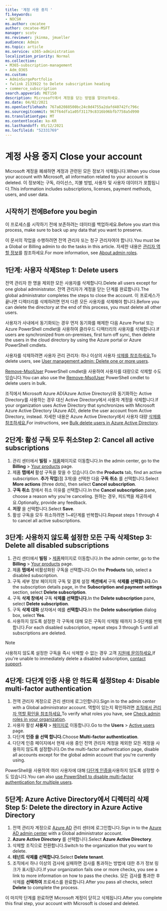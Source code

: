 ```yaml
---
title: '계정 사용 중지 '
f1.keywords:
- NOCSH
ms.author: cmcatee
author: cmcatee-MSFT
manager: scotv
ms.reviewer: jkinma, jmueller
audience: Admin
ms.topic: article
ms.service: o365-administration
localization_priority: Normal
ms.collection:
- M365-subscription-management
- Adm_O365
ms.custom:
- AdminSurgePortfolio
- fwlink 2133922 to Delete subscription heading
- commerce_subscription
search.appverid: MET150
description: Microsoft에서 계정을 닫는 방법을 알아보하세요.
ms.date: 04/02/2021
ms.openlocfilehash: 767a82088500bc24c0d4755a2dafd40742fc796c
ms.sourcegitcommit: 967f64dfa1a05f31179c8316b96bfb7758a5d990
ms.translationtype: MT
ms.contentlocale: ko-KR
ms.lasthandoff: 05/12/2021
ms.locfileid: "52331769"
---
```

# <a name="close-your-account"></a><span data-ttu-id="c5d3c-103">계정 사용 중지 </span><span class="sxs-lookup"><span data-stu-id="c5d3c-103">Close your account</span></span>

<span data-ttu-id="c5d3c-104">Microsoft 계정을 폐쇄하면 계정과 관련된 모든 정보가 삭제됩니다.</span><span class="sxs-lookup"><span data-stu-id="c5d3c-104">When you close your account with Microsoft, all information related to your account is deleted.</span></span> <span data-ttu-id="c5d3c-105">이 정보에는 구독, 라이선스, 지불 방법, 사용자 및 사용자 데이터가 포함됩니다.</span><span class="sxs-lookup"><span data-stu-id="c5d3c-105">This information includes subscriptions, licenses, payment methods, users, and user data.</span></span>

## <a name="before-you-begin"></a><span data-ttu-id="c5d3c-106">시작하기 전에</span><span class="sxs-lookup"><span data-stu-id="c5d3c-106">Before you begin</span></span>

<span data-ttu-id="c5d3c-107">이 프로세스를 시작하기 전에 보존하려는 데이터를 백업하세요.</span><span class="sxs-lookup"><span data-stu-id="c5d3c-107">Before you start this process, make sure to back up any data that you want to preserve.</span></span>

<span data-ttu-id="c5d3c-108">이 문서의 작업을 수행하려면 전역 관리자 또는 청구 관리자여야 합니다.</span><span class="sxs-lookup"><span data-stu-id="c5d3c-108">You must be a Global or Billing admin to do the tasks in this article.</span></span> <span data-ttu-id="c5d3c-109">자세한 내용은 [관리자 역할 정보](../admin/add-users/about-admin-roles.md)를 참조하세요.</span><span class="sxs-lookup"><span data-stu-id="c5d3c-109">For more information, see [About admin roles](../admin/add-users/about-admin-roles.md).</span></span>

## <a name="step-1-delete-users"></a><span data-ttu-id="c5d3c-110">1단계: 사용자 삭제</span><span class="sxs-lookup"><span data-stu-id="c5d3c-110">Step 1: Delete users</span></span>

<span data-ttu-id="c5d3c-111">전역 관리자 한 명을 제외한 모든 사용자를 삭제합니다.</span><span class="sxs-lookup"><span data-stu-id="c5d3c-111">Delete all users except for one global administrator.</span></span> <span data-ttu-id="c5d3c-112">전역 관리자가 계정을 닫는 단계를 완료합니다.</span><span class="sxs-lookup"><span data-stu-id="c5d3c-112">The global administrator completes the steps to close the account.</span></span> <span data-ttu-id="c5d3c-113">이 프로세스가 끝나면 디렉터리를 삭제하려면 먼저 다른 모든 사용자를 삭제해야 합니다.</span><span class="sxs-lookup"><span data-stu-id="c5d3c-113">Before you can delete the directory at the end of this process, you must delete all other users.</span></span>

<span data-ttu-id="c5d3c-114">사용자가 사내에서 동기화되는 경우 먼저 동기화를 해제한 다음 Azure Portal 또는 Azure PowerShell cmdlet을 사용하여 클라우드 디렉터리의 사용자를 삭제합니다.</span><span class="sxs-lookup"><span data-stu-id="c5d3c-114">If users are synchronized from on-premises, first turn off sync, then delete the users in the cloud directory by using the Azure portal or Azure PowerShell cmdlets.</span></span>

<span data-ttu-id="c5d3c-115">사용자를 삭제하려면 사용자 관리 관리자: 하나 이상의 사용자 [삭제를 참조하세요.](../admin/add-users/delete-a-user.md#user-management-admin-delete-one-or-more-users-from-office-365)</span><span class="sxs-lookup"><span data-stu-id="c5d3c-115">To delete users, see [User management admin: Delete one or more users](../admin/add-users/delete-a-user.md#user-management-admin-delete-one-or-more-users-from-office-365).</span></span>

<span data-ttu-id="c5d3c-116">[Remove-MsolUser](/powershell/module/msonline/remove-msoluser) PowerShell cmdlet을 사용하여 사용자를 대량으로 삭제할 수도 있습니다.</span><span class="sxs-lookup"><span data-stu-id="c5d3c-116">You can also use the [Remove-MsolUser](/powershell/module/msonline/remove-msoluser) PowerShell cmdlet to delete users in bulk.</span></span>

<span data-ttu-id="c5d3c-117">조직에서 Microsoft Azure AD(Azure Active Directory)와 동기화하는 Active Directory를 사용하는 경우 대신 Active Directory에서 사용자 계정을 삭제합니다.</span><span class="sxs-lookup"><span data-stu-id="c5d3c-117">If your organization uses Active Directory that synchronizes with Microsoft Azure Active Directory (Azure AD), delete the user account from Active Directory, instead.</span></span> <span data-ttu-id="c5d3c-118">자세한 내용은 Azure Active Directory에서 사용자 대량 [삭제를 참조하세요.](/azure/active-directory/users-groups-roles/users-bulk-delete)</span><span class="sxs-lookup"><span data-stu-id="c5d3c-118">For instructions, see [Bulk delete users in Azure Active Directory](/azure/active-directory/users-groups-roles/users-bulk-delete).</span></span>

## <a name="step-2-cancel-all-active-subscriptions"></a><span data-ttu-id="c5d3c-119">2단계: 활성 구독 모두 취소</span><span class="sxs-lookup"><span data-stu-id="c5d3c-119">Step 2: Cancel all active subscriptions</span></span>

1. <span data-ttu-id="c5d3c-120">관리 센터에서 **빌링** > <a href="https://go.microsoft.com/fwlink/p/?linkid=842054" target="_blank">제품</a>페이지로 이동합니다.</span><span class="sxs-lookup"><span data-stu-id="c5d3c-120">In the admin center, go to the **Billing** > <a href="https://go.microsoft.com/fwlink/p/?linkid=842054" target="_blank">Your products</a> page.</span></span>
2. <span data-ttu-id="c5d3c-121">제품 **탭에서** 활성 구독을 찾을 수 있습니다.</span><span class="sxs-lookup"><span data-stu-id="c5d3c-121">On the **Products** tab, find an active subscription.</span></span> <span data-ttu-id="c5d3c-122">**추가 작업**(점 3개)을 선택한 다음 **구독 취소** 를 선택합니다.</span><span class="sxs-lookup"><span data-stu-id="c5d3c-122">Select **More actions** (three dots), then select **Cancel subscription**.</span></span>
3. <span data-ttu-id="c5d3c-123">**구독 취소** 창에서 취소 이유를 선택합니다.</span><span class="sxs-lookup"><span data-stu-id="c5d3c-123">In the **Cancel subscription** pane, choose a reason why you're canceling.</span></span> <span data-ttu-id="c5d3c-124">원하는 경우, 피드백을 제공하세요.</span><span class="sxs-lookup"><span data-stu-id="c5d3c-124">Optionally, provide any feedback.</span></span>
4. <span data-ttu-id="c5d3c-125">**저장** 을 선택합니다.</span><span class="sxs-lookup"><span data-stu-id="c5d3c-125">Select **Save**.</span></span>
5. <span data-ttu-id="c5d3c-126">활성 구독을 모두 취소하려면 1~4단계를 반복합니다.</span><span class="sxs-lookup"><span data-stu-id="c5d3c-126">Repeat steps 1 through 4 to cancel all active subscriptions.</span></span>

## <a name="step-3-delete-all-disabled-subscriptions"></a><span data-ttu-id="c5d3c-127">3단계: 사용하지 않도록 설정한 모든 구독 삭제</span><span class="sxs-lookup"><span data-stu-id="c5d3c-127">Step 3: Delete all disabled subscriptions</span></span>

1. <span data-ttu-id="c5d3c-128">관리 센터에서 **빌링** > <a href="https://go.microsoft.com/fwlink/p/?linkid=842054" target="_blank">제품</a>페이지로 이동합니다.</span><span class="sxs-lookup"><span data-stu-id="c5d3c-128">In the admin center, go to the **Billing** > <a href="https://go.microsoft.com/fwlink/p/?linkid=842054" target="_blank">Your products</a> page.</span></span>
2. <span data-ttu-id="c5d3c-129">제품 **탭에서** 비활성화된 구독을 선택합니다.</span><span class="sxs-lookup"><span data-stu-id="c5d3c-129">On the **Products** tab, select a disabled subscription.</span></span>
3. <span data-ttu-id="c5d3c-130">구독 세부 정보 페이지의 구독 및 결제 설정 **섹션에서** 구독 **삭제를 선택합니다.**</span><span class="sxs-lookup"><span data-stu-id="c5d3c-130">On the subscription details page, in the **Subscription and payment settings** section, select **Delete subscription**.</span></span>
4. <span data-ttu-id="c5d3c-131">구독 **삭제 창에서** 구독 **삭제를 선택합니다.**</span><span class="sxs-lookup"><span data-stu-id="c5d3c-131">In the **Delete subscription** pane, select **Delete subscription**.</span></span>
5. <span data-ttu-id="c5d3c-132">구독 **삭제 대화** 상자에서 예를 **선택합니다.**</span><span class="sxs-lookup"><span data-stu-id="c5d3c-132">In the **Delete subscription** dialog box, select **Yes**.</span></span>
6. <span data-ttu-id="c5d3c-133">사용하지 않도록 설정한 각 구독에 대해 모든 구독이 삭제될 때까지 3-5단계를 반복합니다.</span><span class="sxs-lookup"><span data-stu-id="c5d3c-133">For each disabled subscription, repeat steps 3 through 5 until all subscriptions are deleted.</span></span>

> [!NOTE]
> <span data-ttu-id="c5d3c-134">사용하지 않도록 설정한 구독을 즉시 삭제할 수 없는 경우 고객 [지원에 문의하세요.](../business-video/get-help-support.md)</span><span class="sxs-lookup"><span data-stu-id="c5d3c-134">If you're unable to immediately delete a disabled subscription, [contact support](../business-video/get-help-support.md).</span></span>

## <a name="step-4-disable-multi-factor-authentication"></a><span data-ttu-id="c5d3c-135">4단계: 다단계 인증 사용 안 하도록 설정</span><span class="sxs-lookup"><span data-stu-id="c5d3c-135">Step 4: Disable multi-factor authentication</span></span>

1. <span data-ttu-id="c5d3c-136">전역 관리자 계정으로 관리 센터에 로그인합니다.</span><span class="sxs-lookup"><span data-stu-id="c5d3c-136">Sign in to the admin center with a Global administrator account.</span></span> <span data-ttu-id="c5d3c-137">역할이 있는지 확인하려면 [조직에서 관리자 역할 확인을 참조하세요.](../admin/add-users/assign-admin-roles.md#check-admin-roles-in-your-organization)</span><span class="sxs-lookup"><span data-stu-id="c5d3c-137">To verify what roles you have, see [Check admin roles in your organization](../admin/add-users/assign-admin-roles.md#check-admin-roles-in-your-organization).</span></span>
2. <span data-ttu-id="c5d3c-138">사용자 활성 **사용자**  >  <a href="https://go.microsoft.com/fwlink/p/?linkid=834822" target="_blank">페이지로</a> 이동합니다.</span><span class="sxs-lookup"><span data-stu-id="c5d3c-138">Go to the **Users** > <a href="https://go.microsoft.com/fwlink/p/?linkid=834822" target="_blank">Active users</a> page.</span></span>
3. <span data-ttu-id="c5d3c-139">다단계 **인증 을 선택 합니다.**</span><span class="sxs-lookup"><span data-stu-id="c5d3c-139">Choose **Multi-factor authentication**.</span></span>
4. <span data-ttu-id="c5d3c-140">다단계 인증 페이지에서 현재 사용 중인 전역 관리자 계정을 제외한 모든 계정을 사용하지 않도록 설정합니다.</span><span class="sxs-lookup"><span data-stu-id="c5d3c-140">On the multi-factor authentication page, disable all accounts except for the global admin account that you're currently using.</span></span>

<span data-ttu-id="c5d3c-141">PowerShell을 사용하여 여러 사용자에 대해 [다단계 인증을](/azure/active-directory/authentication/howto-mfa-userstates#change-state-using-powershell)사용하지 않도록 설정할 수도 있습니다.</span><span class="sxs-lookup"><span data-stu-id="c5d3c-141">You can also [use PowerShell to disable multi-factor authentication for multiple users](/azure/active-directory/authentication/howto-mfa-userstates#change-state-using-powershell).</span></span>


## <a name="step-5-delete-the-directory-in-azure-active-directory"></a><span data-ttu-id="c5d3c-142">5단계: Azure Active Directory에서 디렉터리 삭제</span><span class="sxs-lookup"><span data-stu-id="c5d3c-142">Step 5: Delete the directory in Azure Active Directory</span></span>

1. <span data-ttu-id="c5d3c-143">전역 관리자 계정으로 <a href="https://aad.portal.azure.com/" target="_blank">Azure AD</a> 관리 센터에 로그인합니다.</span><span class="sxs-lookup"><span data-stu-id="c5d3c-143">Sign in to the <a href="https://aad.portal.azure.com/" target="_blank">Azure AD admin center</a> with a Global administrator account.</span></span>
2. <span data-ttu-id="c5d3c-144">**Azure Active Directory** 를 선택합니다.</span><span class="sxs-lookup"><span data-stu-id="c5d3c-144">Select **Azure Active Directory**.</span></span>
3. <span data-ttu-id="c5d3c-145">삭제할 조직으로 전환합니다.</span><span class="sxs-lookup"><span data-stu-id="c5d3c-145">Switch to the organization that you want to delete.</span></span>
4. <span data-ttu-id="c5d3c-146">**테넌트 삭제를 선택합니다.**</span><span class="sxs-lookup"><span data-stu-id="c5d3c-146">Select **Delete tenant**.</span></span>
5. <span data-ttu-id="c5d3c-147">조직에서 하나 이상의 검사에 실패하면 검사를 통과하는 방법에 대한 추가 정보 링크가 표시됩니다.</span><span class="sxs-lookup"><span data-stu-id="c5d3c-147">If your organization fails one or more checks, you see a link to more information on how to pass the checks.</span></span> <span data-ttu-id="c5d3c-148">모든 검사를 통과한 후 삭제를 **선택하여** 프로세스를 완료합니다.</span><span class="sxs-lookup"><span data-stu-id="c5d3c-148">After you pass all checks, select **Delete** to complete the process.</span></span>

<span data-ttu-id="c5d3c-149">이 마지막 단계를 완료하면 Microsoft 계정이 닫히고 삭제됩니다.</span><span class="sxs-lookup"><span data-stu-id="c5d3c-149">After you complete this final step, your account with Microsoft is closed and deleted.</span></span>
